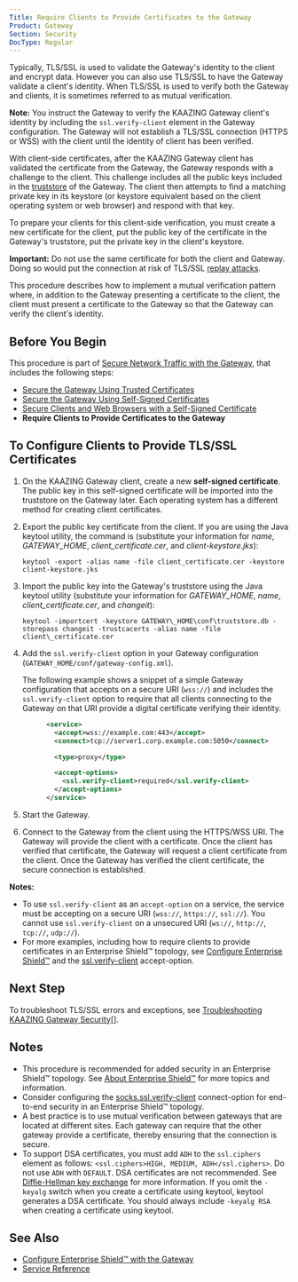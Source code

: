 ```yaml
---
Title: Require Clients to Provide Certificates to the Gateway
Product: Gateway
Section: Security
DocType: Regular
---
```


Typically, TLS/SSL is used to validate the Gateway's identity to the client and encrypt data. However you can also use TLS/SSL to have the Gateway validate a client's identity. When TLS/SSL is used to verify both the Gateway and clients, it is sometimes referred to as mutual verification.

**Note:** You instruct the Gateway to verify the KAAZING Gateway client's identity by including the `ssl.verify-client` element in the Gateway configuration. The Gateway will not establish a TLS/SSL connection (HTTPS or WSS) with the client until the identity of client has been verified.

With client-side certificates, after the KAAZING Gateway client has validated the certificate from the Gateway, the Gateway responds with a challenge to the client. This challenge includes all the public keys included in the [truststore](../admin-reference/r_configure_gateway_security.md#truststore) of the Gateway. The client then attempts to find a matching private key in its keystore (or keystore equivalent based on the client operating system or web browser) and respond with that key.

To prepare your clients for this client-side verification, you must create a new certificate for the client, put the public key of the certificate in the Gateway's truststore, put the private key in the client's keystore.

**Important:** Do not use the same certificate for both the client and Gateway. Doing so would put the connection at risk of TLS/SSL [replay attacks](http://en.wikipedia.org/wiki/Replay_attack "Replay attack - Wikipedia, the free encyclopedia").

This procedure describes how to implement a mutual verification pattern where, in addition to the Gateway presenting a certificate to the client, the client must present a certificate to the Gateway so that the Gateway can verify the client's identity.

Before You Begin
----------------

This procedure is part of [Secure Network Traffic with the Gateway](../security/o_tls.md), that includes the following steps:

-   [Secure the Gateway Using Trusted Certificates](p_tls_trusted.md)
-   [Secure the Gateway Using Self-Signed Certificates](p_tls_selfsigned.md)
-   [Secure Clients and Web Browsers with a Self-Signed Certificate](p_tls_clientapp.md)
-   **Require Clients to Provide Certificates to the Gateway**

To Configure Clients to Provide TLS/SSL Certificates
----------------------------------------------------

1.  On the KAAZING Gateway client, create a new **self-signed certificate**. The public key in this self-signed certificate will be imported into the truststore on the Gateway later. Each operating system has a different method for creating client certificates.
2.  Export the public key certificate from the client. If you are using the Java keytool utility, the command is (substitute your information for *name*, *GATEWAY\_HOME*, *client_certificate.cer*, and *client-keystore.jks*):

    `keytool -export -alias name -file client_certificate.cer -keystore client-keystore.jks`

3.  Import the public key into the Gateway's truststore using the Java keytool utility (substitute your information for *GATEWAY\_HOME*, *name*, *client_certificate.cer*, and *changeit*):

    `keytool -importcert -keystore GATEWAY\_HOME\conf\truststore.db -storepass changeit -trustcacerts -alias name -file client\_certificate.cer`

4.  Add the `ssl.verify-client` option in your Gateway configuration (`GATEWAY_HOME/conf/gateway-config.xml`).

    The following example shows a snippet of a simple Gateway configuration that accepts on a secure URI (`wss://`) and includes the `ssl.verify-client` option to require that all clients connecting to the Gateway on that URI provide a digital certificate verifying their identity.

    ``` xml
          <service>
            <accept>wss://example.com:443</accept>
            <connect>tcp://server1.corp.example.com:5050</connect>

            <type>proxy</type>

            <accept-options>
              <ssl.verify-client>required</ssl.verify-client>
            </accept-options>
          </service>

    ```

5.  Start the Gateway.
6.  Connect to the Gateway from the client using the HTTPS/WSS URI. The Gateway will provide the client with a certificate. Once the client has verified that certificate, the Gateway will request a client certificate from the client. Once the Gateway has verified the client certificate, the secure connection is established.

**Notes:**

-   To use `ssl.verify-client` as an `accept-option` on a service, the service must be accepting on a secure URI (`wss://`, `https://`, `ssl://`). You cannot use `ssl.verify-client` on a unsecured URI (`ws://`, `http://`, `tcp://`, `udp://`).
-   For more examples, including how to require clients to provide certificates in an Enterprise Shield™ topology, see [Configure Enterprise Shield™](../enterprise-shield/p_enterprise_shield_config.md) and the [ssl.verify-client](../admin-reference/r_configure_gateway_service.md#sslverify-client) accept-option.

Next Step
---------

To troubleshoot TLS/SSL errors and exceptions, see [Troubleshooting KAAZING Gateway Security](../troubleshooting/p_troubleshoot_security.md)[].

Notes
-----

-   This procedure is recommended for added security in an Enterprise Shield™ topology. See [About Enterprise Shield™](../enterprise-shield/o_enterprise_shield_checklist.md) for more topics and information.
-   Consider configuring the [socks.ssl.verify-client](../admin-reference/r_configure_gateway_service.md#sockssslverify-client) connect-option for end-to-end security in an Enterprise Shield™ topology.
-   A best practice is to use mutual verification between gateways that are located at different sites. Each gateway can require that the other gateway provide a certificate, thereby ensuring that the connection is secure.
-   To support DSA certificates, you must add `ADH` to the `ssl.ciphers` element as follows: `<ssl.ciphers>HIGH, MEDIUM, ADH</ssl.ciphers>`. Do not use `ADH` with `DEFAULT`. DSA certificates are not recommended. See [Diffie-Hellman key exchange](http://en.wikipedia.org/wiki/Diffie%E2%80%93Hellman_key_exchange#Security) for more information. If you omit the `-keyalg` switch when you create a certificate using keytool, keytool generates a DSA certificate. You should always include `-keyalg RSA` when creating a certificate using keytool.

See Also
--------

-   [Configure Enterprise Shield™ with the Gateway](../enterprise-shield/o_enterprise_shield_checklist.md)
-   [Service Reference](../admin-reference/r_configure_gateway_service.md)
